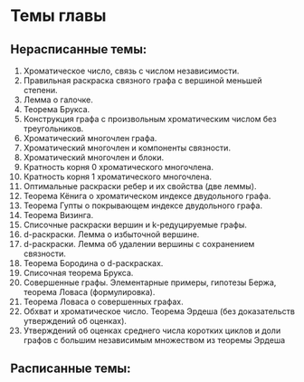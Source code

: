 # Темы главы

## Нерасписанные темы:
1. Хроматическое число, связь с числом независимости.
2. Правильная раскраска связного графа с вершиной меньшей степени.
3. Лемма о галочке.
4. Теорема Брукса.
5. Конструкция графа с произвольным хроматическим числом без треугольников.
6. Xроматический многочлен графа.
7. Хроматический многочлен и компоненты связности.
8. Хроматический многочлен и блоки.
9. Кратность корня 0 хроматического многочлена.
10. Кратность корня 1 хроматического многочлена.
11. Оптимальные раскраски ребер и их свойства (две леммы).
12. Теорема Кёнига о хроматическом индексе двудольного графа.
13. Теорема Гупты о покрывающем индексе двудольного графа.
14. Теорема Визинга.
15. Списочные раскраски вершин и k-редуцируемые графы.
16. d-раскраски. Лемма о избыточной вершине.
17. d-раскраски. Лемма об удалении вершины с сохранением связности.
18. Теорема Бородина о d-раскрасках.
19. Списочная теорема Брукса.
20. Совершенные графы. Элементарные примеры, гипотезы Бержа, теорема Ловаса (формулировка).
21. Теорема Ловаса о совершенных графах.
22. Обхват и хроматическое число. Теорема Эрдеша (без доказательств утверждений об оценках).
23. Утверждений об оценках среднего числа коротких циклов и доли графов с большим независимым
множеством из теоремы Эрдеша

## Расписанные темы:
